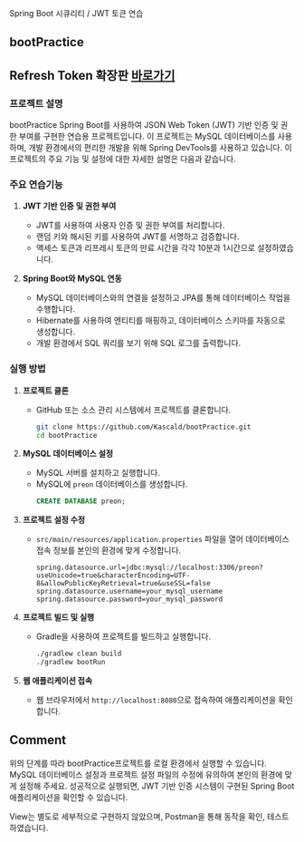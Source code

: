 Spring Boot 시큐리티 / JWT 토큰 연습

## bootPractice

## Refresh Token 확장판 [바로가기](https://github.com/Kascald/JWT_Practice-w.RefreshToken)
### 프로젝트 설명

bootPractice 
Spring Boot를 사용하여 JSON Web Token (JWT) 기반 인증 및 권한 부여를 구현한 연습용 프로젝트입니다. 이 프로젝트는 MySQL 데이터베이스를 사용하며, 개발 환경에서의 편리한 개발을 위해 Spring DevTools를 사용하고 있습니다. 이 프로젝트의 주요 기능 및 설정에 대한 자세한 설명은 다음과 같습니다.

### 주요 연습기능

1. **JWT 기반 인증 및 권한 부여**
   - JWT를 사용하여 사용자 인증 및 권한 부여를 처리합니다.
   - 랜덤 키와 해시된 키를 사용하여 JWT를 서명하고 검증합니다.
   - 액세스 토큰과 리프레시 토큰의 만료 시간을 각각 10분과 1시간으로 설정하였습니다.

2. **Spring Boot와 MySQL 연동**
   - MySQL 데이터베이스와의 연결을 설정하고 JPA를 통해 데이터베이스 작업을 수행합니다.
   - Hibernate를 사용하여 엔티티를 매핑하고, 데이터베이스 스키마를 자동으로 생성합니다.
   - 개발 환경에서 SQL 쿼리를 보기 위해 SQL 로그를 출력합니다.


### 실행 방법

1. **프로젝트 클론**
   - GitHub 또는 소스 관리 시스템에서 프로젝트를 클론합니다.
     ```bash
     git clone https://github.com/Kascald/bootPractice.git
     cd bootPractice
     ```

2. **MySQL 데이터베이스 설정**
   - MySQL 서버를 설치하고 실행합니다.
   - MySQL에 `preon` 데이터베이스를 생성합니다.
     ```sql
     CREATE DATABASE preon;
     ```

3. **프로젝트 설정 수정**
   - `src/main/resources/application.properties` 파일을 열어 데이터베이스 접속 정보를 본인의 환경에 맞게 수정합니다.
     ```properties
     spring.datasource.url=jdbc:mysql://localhost:3306/preon?useUnicode=true&characterEncoding=UTF-8&allowPublicKeyRetrieval=true&useSSL=false
     spring.datasource.username=your_mysql_username
     spring.datasource.password=your_mysql_password
     ```

4. **프로젝트 빌드 및 실행**
   - Gradle을 사용하여 프로젝트를 빌드하고 실행합니다.
     ```bash
     ./gradlew clean build
     ./gradlew bootRun
     ```

5. **웹 애플리케이션 접속**
   - 웹 브라우저에서 `http://localhost:8080`으로 접속하여 애플리케이션을 확인합니다.

## Comment

위의 단계를 따라 bootPractice프로젝트를 로컬 환경에서 실행할 수 있습니다. MySQL 데이터베이스 설정과 프로젝트 설정 파일의 수정에 유의하여 본인의 환경에 맞게 설정해 주세요. 성공적으로 실행되면, JWT 기반 인증 시스템이 구현된 Spring Boot 애플리케이션을 확인할 수 있습니다.

View는 별도로 세부적으로 구현하지 않았으며, Postman을 통해 동작을 확인, 테스트 하였습니다.
